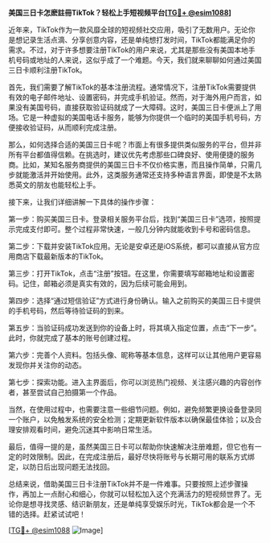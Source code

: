 **美国三日卡怎麽註冊TikTok？轻松上手短视频平台[[TG💪+ @esim1088](https://t.me/s/esim1088)]**

近年来，TikTok作为一款风靡全球的短视频社交应用，吸引了无数用户。无论你是想记录生活点滴、分享创意内容，还是单纯想打发时间，TikTok都能满足你的需求。不过，对于许多想要注册TikTok的用户来说，尤其是那些没有美国本地手机号码或地址的人来说，这似乎成了一个难题。今天，我们就来聊聊如何通过美国三日卡顺利注册TikTok。

首先，我们需要了解TikTok的基本注册流程。通常情况下，注册TikTok需要提供有效的电子邮件地址、设置密码，并完成手机验证。然而，对于海外用户而言，如果没有美国号码，直接获取验证码就成了一大障碍。这时，美国三日卡便派上了用场。它是一种虚拟的美国电话卡服务，能够为你提供一个临时的美国手机号码，方便接收验证码，从而顺利完成注册。

那么，如何选择合适的美国三日卡呢？市面上有很多提供类似服务的平台，但并非所有平台都值得信赖。在挑选时，建议优先考虑那些口碑良好、使用便捷的服务商。比如，某知名服务商提供的美国三日卡不仅价格实惠，而且操作简单，只需几步就能激活并开始使用。此外，这类服务通常还支持多种语言界面，即使是不太熟悉英文的朋友也能轻松上手。

接下来，让我们详细讲解一下具体的操作步骤：

第一步：购买美国三日卡。登录相关服务平台后，找到“美国三日卡”选项，按照提示完成支付即可。整个过程非常快速，一般几分钟内就能收到卡号和密码信息。

第二步：下载并安装TikTok应用。无论是安卓还是iOS系统，都可以直接从官方应用商店下载最新版本的TikTok。

第三步：打开TikTok，点击“注册”按钮。在这里，你需要填写邮箱地址和设置密码。记住，邮箱必须是真实有效的，因为后续可能会用到。

第四步：选择“通过短信验证”方式进行身份确认。输入之前购买的美国三日卡提供的手机号码，然后等待验证码的到来。

第五步：当验证码成功发送到你的设备上时，将其填入指定位置，点击“下一步”。此时，你就完成了基本的账号创建过程。

第六步：完善个人资料。包括头像、昵称等基本信息，这样可以让其他用户更容易发现你并关注你的动态。

第七步：探索功能。进入主界面后，你可以浏览热门视频、关注感兴趣的内容创作者，甚至尝试自己拍摄第一个作品。

当然，在使用过程中，也需要注意一些细节问题。例如，避免频繁更换设备登录同一个账户，以免触发系统的安全检测；定期更新软件版本以确保最佳体验；以及合理安排观看时间，避免沉迷其中影响日常生活。

最后，值得一提的是，虽然美国三日卡可以帮助你快速解决注册难题，但它也有一定的时效限制。因此，在完成注册后，最好尽快将账号与长期可用的联系方式绑定，以防日后出现问题无法找回。

总结来说，借助美国三日卡注册TikTok并不是一件难事。只要按照上述步骤操作，再加上一点耐心和细心，你就可以轻松加入这个充满活力的短视频世界了。无论你是想寻找灵感、结识新朋友，还是单纯享受娱乐时光，TikTok都会是一个不错的选择。赶紧试试吧！

[[TG💪+ @esim1088](https://t.me/s/esim1088) ![Image](https://i.postimg.cc/4NQfJmqS/Snipaste-2025-05-13-00-14-12.png)]